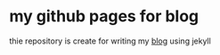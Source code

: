 # my github pages for blog
thie repository is create for writing my [blog](literaryno4.github.io/) using jekyll
